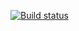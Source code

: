 [![Build status](https://ci.appveyor.com/api/projects/status/ascttbxg0kpboguh?svg=true)](https://ci.appveyor.com/project/NataliaAlferova/carddelivery)
